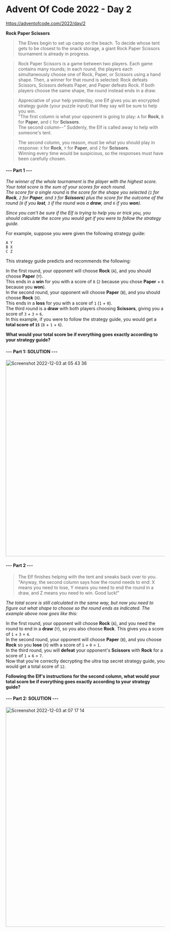 # Advent Of Code 2022 - Day 2
https://adventofcode.com/2022/day/2

**Rock Paper Scissors**
> The Elves begin to set up camp on the beach. To decide whose tent gets to be closest to the snack storage, a giant Rock Paper Scissors tournament is already in progress.

> Rock Paper Scissors is a game between two players. Each game contains many rounds; in each round, the players each simultaneously choose one of Rock, Paper, or Scissors using a hand shape. Then, a winner for that round is selected: Rock defeats Scissors, Scissors defeats Paper, and Paper defeats Rock. If both players choose the same shape, the round instead ends in a draw.

> Appreciative of your help yesterday, one Elf gives you an encrypted strategy guide (your puzzle input) that they say will be sure to help you win.<br>
"The first column is what your opponent is going to play: `A` for **Rock**, `B` for **Paper**, and `C` for **Scissors**.<br>
The second column--" Suddenly, the Elf is called away to help with someone's tent.

> The second column, you reason, must be what you should play in response: `X` for **Rock**, `Y` for **Paper**, and `Z` for **Scissors**.<br>
Winning every time would be suspicious, so the responses must have been carefully chosen.

#### --- Part 1 ---

*The winner of the whole tournament is the player with the highest score. Your total score is the sum of your scores for each round.*<br>
*The score for a single round is the score for the shape you selected (`1` for **Rock**, `2` for **Paper**, and `3` for **Scissors**) plus the score for the outcome of the round (`0` if you **lost**, `3` if the round was a **draw**, and `6` if you **won**).*

*Since you can't be sure if the Elf is trying to help you or trick you, you should calculate the score you would get if you were to follow the strategy guide.*

For example, suppose you were given the following strategy guide:
```
A Y
B X
C Z
```
This strategy guide predicts and recommends the following:

In the first round, your opponent will choose **Rock** (`A`), and you should choose **Paper** (`Y`).<br>
This ends in a **win** for you with a score of `8` (`2` because you chose **Paper** + `6` because you **won**).<br>
In the second round, your opponent will choose **Paper** (`B`), and you should choose **Rock** (`X`).<br>
This ends in a **loss** for you with a score of `1` (`1` + `0`).<br>
The third round is a **draw** with both players choosing **Scissors**, giving you a score of `3` + `3` = `6`.<br>
In this example, if you were to follow the strategy guide, you would get a **total score of `15`** (`8` + `1` + `6`).

**What would your total score be if everything goes exactly according to your strategy guide?**

#### --- Part 1: SOLUTION ---
<img width="620" alt="Screenshot 2022-12-03 at 05 43 36" src="https://user-images.githubusercontent.com/40168753/205426253-262aa0a0-e69e-4fe6-bbdb-8a1c335b8ba6.png">


#### --- Part 2 ---
> The Elf finishes helping with the tent and sneaks back over to you. "Anyway, the second column says how the round needs to end: X means you need to lose, Y means you need to end the round in a draw, and Z means you need to win. Good luck!"

*The total score is still calculated in the same way, but now you need to figure out what shape to choose so the round ends as indicated. The example above now goes like this:*

In the first round, your opponent will choose **Rock** (`A`), and you need the round to end in a **draw** (`Y`), so you also choose **Rock**.
This gives you a score of `1` + `3` = `4`.<br>
In the second round, your opponent will choose **Paper** (`B`), and you choose **Rock** so you **lose** (`X`) with a score of `1` + `0` = `1`.<br>
In the third round, you will **defeat** your opponent's **Scissors** with **Rock** for a score of `1` + `6` = `7`.<br>
Now that you're correctly decrypting the ultra top secret strategy guide, you would get a total score of `12`.

**Following the Elf's instructions for the second column, what would your total score be if everything goes exactly according to your strategy guide?**

#### --- Part 2: SOLUTION ---
<img width="694" alt="Screenshot 2022-12-03 at 07 17 14" src="https://user-images.githubusercontent.com/40168753/205429734-d4d489e0-8efc-4292-96ad-7001abfcc3b4.png">

